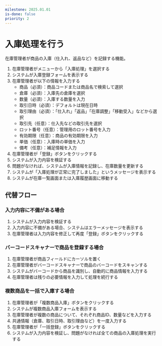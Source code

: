 ```yaml
---
milestone: 2025.01.01
is-done: false
priority: 2
---
```


# 入庫処理を行う

在庫管理者が商品の入庫（仕入れ、返品など）を記録する機能。

1. 在庫管理者がメニューから「入庫処理」を選択する
2. システムが入庫登録フォームを表示する
3. 在庫管理者が以下の情報を入力する
   - 商品（必須）：商品コードまたは商品名で検索して選択
   - 倉庫（必須）：入庫先の倉庫を選択
   - 数量（必須）：入庫する数量を入力
   - 取引日時（必須）：デフォルトは現在日時
   - 取引理由（必須）：「仕入れ」「返品」「在庫調整」「移動受入」などから選択
   - 取引先（任意）：仕入先などの取引先を選択
   - ロット番号（任意）：管理用のロット番号を入力
   - 有効期限（任意）：商品の有効期限を入力
   - 単価（任意）：入庫時の単価を入力
   - 備考（任意）：補足情報を入力
4. 在庫管理者が「登録」ボタンをクリックする
5. システムが入力内容を検証する
6. 問題がなければ、システムが入庫情報を記録し、在庫数量を更新する
7. システムが「入庫処理が正常に完了しました」というメッセージを表示する
8. システムが在庫一覧画面または入庫履歴画面に移動する

## 代替フロー

### 入力内容に不備がある場合

1. システムが入力内容を検証する
2. 入力内容に不備がある場合、システムはエラーメッセージを表示する
3. 在庫管理者は入力内容を修正して再度「登録」ボタンをクリックする

### バーコードスキャナーで商品を登録する場合

1. 在庫管理者が商品フィールドにカーソルを置く
2. 在庫管理者がバーコードスキャナーで商品のバーコードをスキャンする
3. システムがバーコードから商品を識別し、自動的に商品情報を入力する
4. 在庫管理者は残りの必要情報を入力して処理を続行する

### 複数商品を一括で入庫する場合

1. 在庫管理者が「複数商品入庫」ボタンをクリックする
2. システムが複数商品入庫フォームを表示する
3. 在庫管理者が複数の商品について、それぞれ商品ID、数量などを入力する
4. 共通情報（倉庫、取引日時、取引理由など）を一度入力する
5. 在庫管理者が「一括登録」ボタンをクリックする
6. システムが入力内容を検証し、問題がなければ全ての商品の入庫処理を実行する